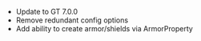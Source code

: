 - Update to GT 7.0.0
- Remove redundant config options
- Add ability to create armor/shields via ArmorProperty